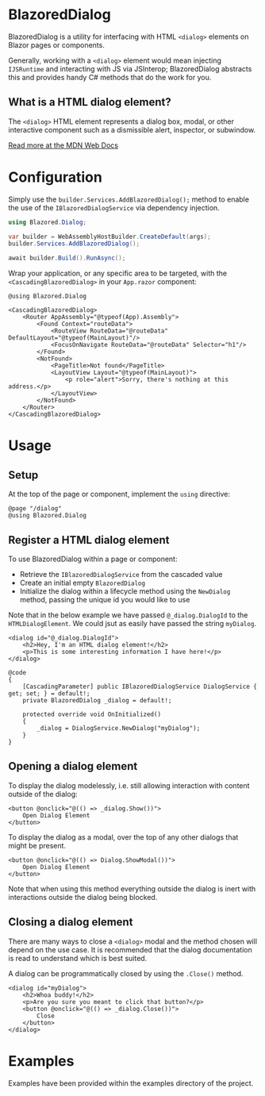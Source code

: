 ﻿# BlazoredDialog

BlazoredDialog is a utility for interfacing with HTML `<dialog>` elements on Blazor pages or components.

Generally, working with a `<dialog>` element would mean injecting `IJSRuntime` and interacting with JS via JSInterop; BlazoredDialog abstracts this and provides handy C# methods that do the work for you.

## What is a HTML dialog element?

The `<dialog>` HTML element represents a dialog box, modal, or other interactive component such as a dismissible alert, inspector, or subwindow.

[Read more at the MDN Web Docs](https://developer.mozilla.org/en-US/docs/Web/HTML/Element/dialog)

# Configuration

Simply use the `builder.Services.AddBlazoredDialog();` method to enable the use of the `IBlazoredDialogService` via dependency injection.

```csharp
using Blazored.Dialog;

var builder = WebAssemblyHostBuilder.CreateDefault(args);
builder.Services.AddBlazoredDialog();

await builder.Build().RunAsync();
```

Wrap your application, or any specific area to be targeted, with the `<CascadingBlazoredDialog>` in your `App.razor` component:

```razor
@using Blazored.Dialog

<CascadingBlazoredDialog>
    <Router AppAssembly="@typeof(App).Assembly">
        <Found Context="routeData">
            <RouteView RouteData="@routeData" DefaultLayout="@typeof(MainLayout)"/>
            <FocusOnNavigate RouteData="@routeData" Selector="h1"/>
        </Found>
        <NotFound>
            <PageTitle>Not found</PageTitle>
            <LayoutView Layout="@typeof(MainLayout)">
                <p role="alert">Sorry, there's nothing at this address.</p>
            </LayoutView>
        </NotFound>
    </Router>
</CascadingBlazoredDialog>
```

# Usage

## Setup

At the top of the page or component, implement the `using` directive:

```razor
@page "/dialog"
@using Blazored.Dialog
```

## Register a HTML dialog element

To use BlazoredDialog within a page or component:
- Retrieve the `IBlazoredDialogService` from the cascaded value
- Create an initial empty `BlazoredDialog`
- Initialize the dialog within a lifecycle method using the `NewDialog` method, passing the unique id you would like to use

Note that in the below example we have passed `@_dialog.DialogId` to the `HTMLDialogElement`. We could jsut as easily have passed the string `myDialog`.

```razor
<dialog id="@_dialog.DialogId">
    <h2>Hey, I'm an HTML dialog element!</h2>
    <p>This is some interesting information I have here!</p>
</dialog>

@code
{
    [CascadingParameter] public IBlazoredDialogService DialogService { get; set; } = default!;
    private BlazoredDialog _dialog = default!;

    protected override void OnInitialized()
    {
        _dialog = DialogService.NewDialog("myDialog");
    }
}
```

## Opening a dialog element

To display the dialog modelessly, i.e. still allowing interaction with content outside of the dialog:

```razor
<button @onclick="@(() => _dialog.Show())">
    Open Dialog Element
</button>
```

To display the dialog as a modal, over the top of any other dialogs that might be present.

```razor
<button @onclick="@(() => Dialog.ShowModal())">
    Open Dialog Element
</button>
```

Note that when using this method everything outside the dialog is inert with interactions outside the dialog being blocked.

## Closing a dialog element

There are many ways to close a `<dialog>` modal and the method chosen will depend on the use case. It is recommended that the dialog documentation is read to understand which is best suited.

A dialog can be programmatically closed by using the `.Close()` method.

```razor
<dialog id="myDialog">
    <h2>Whoa buddy!</h2>
    <p>Are you sure you meant to click that button?</p>
    <button @onclick="@(() => _dialog.Close())">
        Close
    </button>
</dialog>
```

# Examples

Examples have been provided within the examples directory of the project.

















